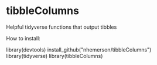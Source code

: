 # tibbleColumns
Helpful tidyverse functions that output tibbles

How to install:

library(devtools) 
install_github("nhemerson/tibbleColumns") 
library(tidyverse) 
library(tibbleColumns) 
